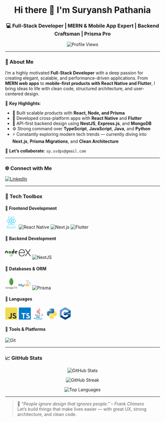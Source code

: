 <h1 align="center">Hi there 👋 I'm Suryansh Pathania</h1>

<h3 align="center">💻 Full-Stack Developer | MERN & Mobile App Expert | Backend Craftsman | Prisma Pro</h3>

<p align="center">
  <img src="https://komarev.com/ghpvc/?username=suryanshpathania&label=Profile%20views&color=0e75b6&style=flat" alt="Profile Views" />
</p>

---

### 🚀 About Me

I’m a highly motivated **Full-Stack Developer** with a deep passion for creating elegant, scalable, and performance-driven applications. From **MERN web apps** to **mobile-first products with React Native and Flutter**, I bring ideas to life with clean code, structured architecture, and user-centered design.

📌 **Key Highlights**:
- 🔧 Built scalable products with **React, Node, and Prisma**
- 📱 Developed cross-platform apps with **React Native** and **Flutter**
- 🔐 API-first backend design using **NestJS**, **Express.js**, and **MongoDB**
- ⚙️ Strong command over **TypeScript**, **JavaScript**, **Java**, and **Python**
- ⚡ Constantly exploring modern tech trends — currently diving into **Next.js**, **Prisma Migrations**, and **Clean Architecture**

💌 **Let’s collaborate**: `sp.ssdps@gmail.com`

---

### 🌐 Connect with Me

<p align="left">
  <a href="https://www.linkedin.com/in/suryanshpathania/" target="_blank">
    <img src="https://raw.githubusercontent.com/rahuldkjain/github-profile-readme-generator/master/src/images/icons/Social/linked-in-alt.svg" alt="LinkedIn" height="30" width="40"/>
  </a>
</p>

---

### 🧰 Tech Toolbox

#### 🔷 **Frontend Development**
<p>
  <img src="https://raw.githubusercontent.com/devicons/devicon/master/icons/react/react-original-wordmark.svg" alt="React" width="40" height="40"/>
  <img src="https://reactnative.dev/img/header_logo.svg" alt="React Native" width="40" height="40"/>
  <img src="https://cdn.worldvectorlogo.com/logos/nextjs-2.svg" alt="Next.js" width="40" height="40"/>
  <img src="https://cdn.worldvectorlogo.com/logos/flutter.svg" alt="Flutter" width="40" height="40"/>
</p>

#### 🔷 **Backend Development**
<p>
  <img src="https://raw.githubusercontent.com/devicons/devicon/master/icons/nodejs/nodejs-original-wordmark.svg" alt="Node.js" width="40" height="40"/>
  <img src="https://raw.githubusercontent.com/devicons/devicon/master/icons/express/express-original.svg" alt="Express.js" width="40" height="40"/>
  <img src="https://nestjs.com/img/logo-small.svg" alt="NestJS" width="40" height="40"/>
</p>

#### 🔷 **Databases & ORM**
<p>
  <img src="https://raw.githubusercontent.com/devicons/devicon/master/icons/mongodb/mongodb-original-wordmark.svg" alt="MongoDB" width="40" height="40"/>
  <img src="https://raw.githubusercontent.com/devicons/devicon/master/icons/mysql/mysql-original-wordmark.svg" alt="MySQL" width="40" height="40"/>
  <img src="https://avatars.githubusercontent.com/u/17219288?s=200&v=4" alt="Prisma" width="40" height="40"/>
</p>

#### 🔷 **Languages**
<p>
  <img src="https://raw.githubusercontent.com/devicons/devicon/master/icons/javascript/javascript-original.svg" alt="JavaScript" width="40" height="40"/>
  <img src="https://raw.githubusercontent.com/devicons/devicon/master/icons/typescript/typescript-original.svg" alt="TypeScript" width="40" height="40"/>
  <img src="https://raw.githubusercontent.com/devicons/devicon/master/icons/java/java-original.svg" alt="Java" width="40" height="40"/>
  <img src="https://raw.githubusercontent.com/devicons/devicon/master/icons/python/python-original.svg" alt="Python" width="40" height="40"/>
  <img src="https://raw.githubusercontent.com/devicons/devicon/master/icons/cplusplus/cplusplus-original.svg" alt="C++" width="40" height="40"/>
</p>

#### 🔷 **Tools & Platforms**
<p>
  <img src="https://www.vectorlogo.zone/logos/git-scm/git-scm-icon.svg" alt="Git" width="40" height="40"/>
</p>

---

### 📈 GitHub Stats

<p align="center">
  <img src="https://github-readme-stats.vercel.app/api?username=suryanshpathania&show_icons=true&theme=tokyonight" alt="GitHub Stats"/>
</p>

<p align="center">
  <img src="https://github-readme-streak-stats.herokuapp.com/?user=suryanshpathania&theme=tokyonight" alt="GitHub Streak"/>
</p>

<p align="center">
  <img src="https://github-readme-stats.vercel.app/api/top-langs?username=suryanshpathania&layout=compact&theme=tokyonight" alt="Top Languages"/>
</p>

---

> 🧠 *“People ignore design that ignores people.” – Frank Chimero*  
> Let’s build things that make lives easier — with great UX, strong architecture, and clean code.


